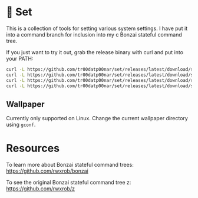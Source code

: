 # :deciduous_tree: Set

This is a collection of tools for setting various system settings. I have put it into a command branch for inclusion into my c Bonzai stateful command tree.

If you just want to try it out, grab the release binary with curl and put into your PATH:

```bash
curl -L https://github.com/tr00datp00nar/set/releases/latest/download/set-linux-amd64 -o ~/.local/bin/set
curl -L https://github.com/tr00datp00nar/set/releases/latest/download/set-darwin-amd64 -o ~/.local/bin/set
curl -L https://github.com/tr00datp00nar/set/releases/latest/download/set-darwin-arm64 -o ~/.local/bin/set
curl -L https://github.com/tr00datp00nar/set/releases/latest/download/set-windows-amd64 -o ~/.local/bin/set
```
## Wallpaper
Currently only supported on Linux. Change the current wallpaper directory using `gconf`.

# Resources
To learn more about Bonzai stateful command trees: https://github.com/rwxrob/bonzai

To see the original Bonzai stateful command tree z: https://github.com/rwxrob/z

